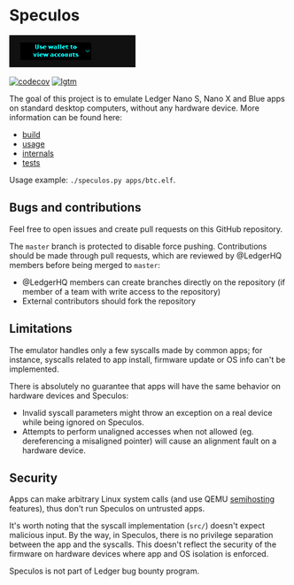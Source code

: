 # Speculos

![screenshot btc nano s](docs/screenshot-btc-nanos.png)

[![codecov](https://codecov.io/gh/LedgerHQ/speculos/branch/master/graph/badge.svg)](https://codecov.io/gh/LedgerHQ/speculos)
[![lgtm](https://img.shields.io/lgtm/alerts/g/LedgerHQ/speculos.svg?logo=lgtm&logoWidth=18)](https://lgtm.com/projects/g/LedgerHQ/speculos/alerts/)

The goal of this project is to emulate Ledger Nano S, Nano X and Blue apps on
standard desktop computers, without any hardware device. More information can
be found here:

- [build](docs/build.md)
- [usage](docs/usage.md)
- [internals](docs/internals.md)
- [tests](docs/tests.md)

Usage example: `./speculos.py apps/btc.elf`.


## Bugs and contributions

Feel free to open issues and create pull requests on this GitHub repository.

The `master` branch is protected to disable force pushing. Contributions should
be made through pull requests, which are reviewed by @LedgerHQ members before
being merged to `master`:

- @LedgerHQ members can create branches directly on the repository (if member of
  a team with write access to the repository)
- External contributors should fork the repository


## Limitations

The emulator handles only a few syscalls made by common apps; for instance,
syscalls related to app install, firmware update or OS info can't be
implemented.

There is absolutely no guarantee that apps will have the same behavior on
hardware devices and Speculos:

- Invalid syscall parameters might throw an exception on a real device while
  being ignored on Speculos.
- Attempts to perform unaligned accesses when not allowed (eg. dereferencing a
  misaligned pointer) will cause an alignment fault on a hardware device.


## Security

Apps can make arbitrary Linux system calls (and use QEMU
[semihosting](docs/semihosting.md) features), thus don't run Speculos on
untrusted apps.

It's worth noting that the syscall implementation (`src/`) doesn't expect
malicious input. By the way, in Speculos, there is no privilege separation
between the app and the syscalls. This doesn't reflect the security of the
firmware on hardware devices where app and OS isolation is enforced.

Speculos is not part of Ledger bug bounty program.
